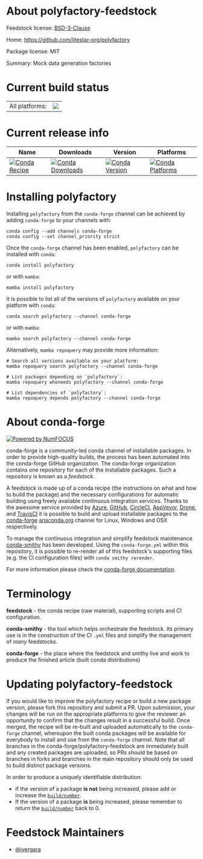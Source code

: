 About polyfactory-feedstock
===========================

Feedstock license: [BSD-3-Clause](https://github.com/conda-forge/polyfactory-feedstock/blob/main/LICENSE.txt)

Home: https://github.com/litestar-org/polyfactory

Package license: MIT

Summary: Mock data generation factories

Current build status
====================


<table><tr><td>All platforms:</td>
    <td>
      <a href="https://dev.azure.com/conda-forge/feedstock-builds/_build/latest?definitionId=19713&branchName=main">
        <img src="https://dev.azure.com/conda-forge/feedstock-builds/_apis/build/status/polyfactory-feedstock?branchName=main">
      </a>
    </td>
  </tr>
</table>

Current release info
====================

| Name | Downloads | Version | Platforms |
| --- | --- | --- | --- |
| [![Conda Recipe](https://img.shields.io/badge/recipe-polyfactory-green.svg)](https://anaconda.org/conda-forge/polyfactory) | [![Conda Downloads](https://img.shields.io/conda/dn/conda-forge/polyfactory.svg)](https://anaconda.org/conda-forge/polyfactory) | [![Conda Version](https://img.shields.io/conda/vn/conda-forge/polyfactory.svg)](https://anaconda.org/conda-forge/polyfactory) | [![Conda Platforms](https://img.shields.io/conda/pn/conda-forge/polyfactory.svg)](https://anaconda.org/conda-forge/polyfactory) |

Installing polyfactory
======================

Installing `polyfactory` from the `conda-forge` channel can be achieved by adding `conda-forge` to your channels with:

```
conda config --add channels conda-forge
conda config --set channel_priority strict
```

Once the `conda-forge` channel has been enabled, `polyfactory` can be installed with `conda`:

```
conda install polyfactory
```

or with `mamba`:

```
mamba install polyfactory
```

It is possible to list all of the versions of `polyfactory` available on your platform with `conda`:

```
conda search polyfactory --channel conda-forge
```

or with `mamba`:

```
mamba search polyfactory --channel conda-forge
```

Alternatively, `mamba repoquery` may provide more information:

```
# Search all versions available on your platform:
mamba repoquery search polyfactory --channel conda-forge

# List packages depending on `polyfactory`:
mamba repoquery whoneeds polyfactory --channel conda-forge

# List dependencies of `polyfactory`:
mamba repoquery depends polyfactory --channel conda-forge
```


About conda-forge
=================

[![Powered by
NumFOCUS](https://img.shields.io/badge/powered%20by-NumFOCUS-orange.svg?style=flat&colorA=E1523D&colorB=007D8A)](https://numfocus.org)

conda-forge is a community-led conda channel of installable packages.
In order to provide high-quality builds, the process has been automated into the
conda-forge GitHub organization. The conda-forge organization contains one repository
for each of the installable packages. Such a repository is known as a *feedstock*.

A feedstock is made up of a conda recipe (the instructions on what and how to build
the package) and the necessary configurations for automatic building using freely
available continuous integration services. Thanks to the awesome service provided by
[Azure](https://azure.microsoft.com/en-us/services/devops/), [GitHub](https://github.com/),
[CircleCI](https://circleci.com/), [AppVeyor](https://www.appveyor.com/),
[Drone](https://cloud.drone.io/welcome), and [TravisCI](https://travis-ci.com/)
it is possible to build and upload installable packages to the
[conda-forge](https://anaconda.org/conda-forge) [anaconda.org](https://anaconda.org/)
channel for Linux, Windows and OSX respectively.

To manage the continuous integration and simplify feedstock maintenance
[conda-smithy](https://github.com/conda-forge/conda-smithy) has been developed.
Using the ``conda-forge.yml`` within this repository, it is possible to re-render all of
this feedstock's supporting files (e.g. the CI configuration files) with ``conda smithy rerender``.

For more information please check the [conda-forge documentation](https://conda-forge.org/docs/).

Terminology
===========

**feedstock** - the conda recipe (raw material), supporting scripts and CI configuration.

**conda-smithy** - the tool which helps orchestrate the feedstock.
                   Its primary use is in the construction of the CI ``.yml`` files
                   and simplify the management of *many* feedstocks.

**conda-forge** - the place where the feedstock and smithy live and work to
                  produce the finished article (built conda distributions)


Updating polyfactory-feedstock
==============================

If you would like to improve the polyfactory recipe or build a new
package version, please fork this repository and submit a PR. Upon submission,
your changes will be run on the appropriate platforms to give the reviewer an
opportunity to confirm that the changes result in a successful build. Once
merged, the recipe will be re-built and uploaded automatically to the
`conda-forge` channel, whereupon the built conda packages will be available for
everybody to install and use from the `conda-forge` channel.
Note that all branches in the conda-forge/polyfactory-feedstock are
immediately built and any created packages are uploaded, so PRs should be based
on branches in forks and branches in the main repository should only be used to
build distinct package versions.

In order to produce a uniquely identifiable distribution:
 * If the version of a package **is not** being increased, please add or increase
   the [``build/number``](https://docs.conda.io/projects/conda-build/en/latest/resources/define-metadata.html#build-number-and-string).
 * If the version of a package **is** being increased, please remember to return
   the [``build/number``](https://docs.conda.io/projects/conda-build/en/latest/resources/define-metadata.html#build-number-and-string)
   back to 0.

Feedstock Maintainers
=====================

* [@ivergara](https://github.com/ivergara/)

